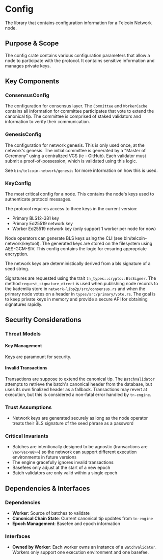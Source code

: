 # Config

The library that contains configuration information for a Telcoin Network node.

## Purpose & Scope

The config crate contains various configuration parameters that allow a node to participate with the protocol.
It contains sensitive information and manages private keys.

## Key Components

### ConsensusConfig

The configuration for consensus layer.
The `Committee` and `WorkerCache` contains all information for committee participates that vote to extend the canonical tip.
The committee is comprised of staked validators and information to verify their communication.

### GenesisConfig

The configuration for network genesis.
This is only used once, at the network's genesis.
The initial committee is generated by a "Master of Ceremony" using a centralized VCS (ie - GitHub).
Each validator must submit a proof-of-possession, which is validated using this logic.

See `bin/telcoin-network/genesis` for more information on how this is used.

### KeyConfig

The most critical config for a node.
This contains the node's keys used to authenticate protocol messages.

The protocol requires access to three keys in the current version:

- Primary BLS12-381 key
- Primary Ed25519 network key
- Worker Ed25519 network key (only support 1 worker per node for now)

Node operators can generate BLS keys using the CLI (see bin/telcoin-network/keytool).
The generated keys are stored on the filesystem using AES-GCM-SIV.
This config contains the logic for ensuring appropriate encryption.

The network keys are deterministically derived from a bls signature of a seed string.

Signatures are requested using the trait `tn_types::crypto::BlsSigner`.
The method `request_signature_direct` is used when publishing node records to the kademlia store in `network-libp2p/src/consensus.rs` and when the primary node votes on a header in `types/src/primary/vote.rs`.
The goal is to keep private keys in memory and provide a secure API for obtaining signatures rapidly.

## Security Considerations

### Threat Models

#### Key Management

Keys are paramount for security.

#### Invalid Transactions

Transactions are suppose to extend the canonical tip.
The `BatchValidator` attempts to retrieve the batch's canonical header from the database, but uses its own finalized header as a fallback.
Transactions may revert at execution, but this is considered a non-fatal error handled by `tn-engine`.

### Trust Assumptions

- Network keys are generated securely as long as the node operator treats their BLS signature of the seed phrase as a password

### Critical Invariants

- Batches are intentionally designed to be agnostic (transactions are `Vec<Vec<u8>>`) so the network can support different execution environments in future versions
- The engine gracefully ignores invalid transactions
- Basefees only adjust at the start of a new epoch
- Batch validators are only valid within a single epoch

## Dependencies & Interfaces

### Dependencies

- **Worker**: Source of batches to validate
- **Canonical Chain State**: Current canonical tip updates from `tn-engine`
- **Epoch Management**: Basefee and epoch information

### Interfaces

- **Owned by Worker**: Each worker owns an instance of a `BatchValidator`. Workers only support one execution environment and one basefee.
